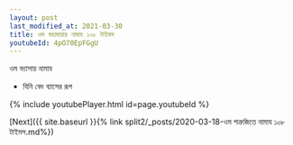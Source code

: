 ```yaml
---
layout: post
last_modified_at: 2021-03-30
title: ওম মহামায়ায় নামায ১০৮ টাইমস
youtubeId: 4pO70EpFGgU
---
```

 
 
 ওম ভ্যাসায় নামায  
 
 -  যিনি বেদ ব্যাসের রূপ 
 
  
 
  
 
 
 
 
 
 


{% include youtubePlayer.html id=page.youtubeId %}
 
[Next]({{ site.baseurl }}{% link  split2/_posts/2020-03-18-ওম শত্রুজিতে নামায ১০৮ টাইমস.md%})
 
